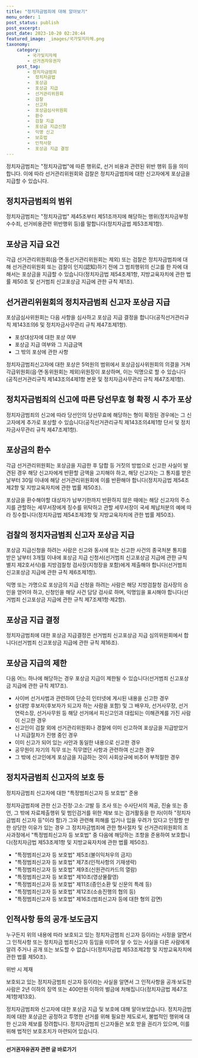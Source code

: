 ```yaml
---
title: "정치자금범죄에 대해 알아보기"
menu_order: 1
post_status: publish
post_excerpt: 
post_date: 2023-10-20 02:20:44
featured_image: _images/국가및지자체.png
taxonomy:
    category:
        - 국가및지자체
        - 선거권자유권자
    post_tag:
        - 정치자금범죄
        -  정치자금법
        -  포상금
        -  포상금 지급
        -  선거관리위원회
        -  검찰
        -  신고자
        -  포상금심사위원회
        -  환수
        -  검찰 지급
        -  포상금 지급신청
        -  익명 신고
        -  보호법
        -  인적사항
        -  포상금 지급 결정
---
```



정치자금범죄는 "정치자금법"에 따른 행위로, 선거 비용과 관련된 위반 행위 등을 의미합니다. 이에 따라 선거관리위원회와 검찰은 정치자금범죄에 대한 신고자에게 포상금을 지급할 수 있습니다.

## 정치자금범죄의 범위

정치자금범죄는 "정치자금법" 제45조부터 제51조까지에 해당하는 행위(정치자금부정수수죄, 선거비용관련 위반행위 등)를 말합니다(정치자금법 제53조제1항).

## 포상금 지급 요건

각급 선거관리위원회(읍·면·동선거관리위원회는 제외) 또는 검찰은 정치자금범죄에 대해 선거관리위원회 또는 검찰이 인지(認知)하기 전에 그 범죄행위의 신고를 한 자에 대해서는 포상금을 지급할 수 있습니다(정치자금법 제54조제1항, 지방교육자치에 관한 법률 제50조 및 선거범죄 신고포상금 지급에 관한 규칙 제1조).

## 선거관리위원회의 정치자금범죄 신고자 포상금 지급

포상금심사위원회는 다음 사항을 심사하고 포상금 지급 결정을 합니다(공직선거관리규칙 제143조의6 및 정치자금사무관리 규칙 제47조제1항).

- 포상대상자에 대한 포상 여부
- 포상금 지급 여부와 그 지급금액
- 그 밖의 포상에 관한 사항

정치자금범죄신고자에 대한 포상은 5억원의 범위에서 포상금심사위원회의 의결을 거쳐 각급위원회(읍·면·동위원회는 제외)위원장이 포상하며, 이는 익명으로 할 수 있습니다(공직선거관리규칙 제143조의4제1항 본문 및 정치자금사무관리 규칙 제47조제1항).

## 정치자금범죄의 신고에 따른 당선무효 형 확정 시 추가 포상

정치자금범죄의 신고에 따라 당선인의 당선무효에 해당하는 형이 확정된 경우에는 그 신고자에게 추가로 포상할 수 있습니다(공직선거관리규칙 제143조의4제1항 단서 및 정치자금사무관리 규칙 제47조제1항).

## 포상금의 환수

각급 선거관리위원회는 포상금을 지급한 후 담합 등 거짓의 방법으로 신고한 사실이 발견된 경우 해당 신고자에게 반환할 금액을 고지해야 하고, 해당 신고자는 그 통지를 받은 날부터 30일 이내에 해당 선거관리위원회에 이를 반환해야 합니다(정치자금법 제54조제2항 및 지방교육자치에 관한 법률 제50조).

포상금을 환수해야할 대상자가 납부기한까지 반환하지 않은 때에는 해당 신고자의 주소지를 관할하는 세무서장에게 징수를 위탁하고 관할 세무서장이 국세 체납처분의 예에 따라 징수합니다(정치자금법 제54조제3항 및 지방교육자치에 관한 법률 제50조).

## 검찰의 정치자금범죄 신고자 포상금 지급

포상금 지급신청을 하려는 사람은 신고와 동시에 또는 신고한 사건의 종국처분 통지를 받은 날부터 3개월 이내에 포상금 지급 신청서(선거범죄 신고포상금 지급에 관한 규칙 별지 제2호서식)를 지방검찰청 검사장(지청장을 포함)에게 제출해야 합니다(선거범죄 신고포상금 지급에 관한 규칙 제6조제1항).

익명 또는 가명으로 포상금의 지급 신청을 하려는 사람은 해당 지방검찰청 검사장의 승인을 얻어야 하고, 신청인을 해당 사건 담당 검사로 하며, 익명임을 표시해야 합니다(선거범죄 신고포상금 지급에 관한 규칙 제7조제1항·제2항).

## 포상금 지급 결정

정치자금범죄에 대한 포상금 지급결정은 선거범죄 신고포상금 지급 심의위원회에서 합니다(선거범죄 신고포상금 지급에 관한 규칙 제16조).

## 포상금 지급의 제한

다음 어느 하나에 해당하는 경우 포상금 지급이 제한될 수 있습니다(선거범죄 신고포상금 지급에 관한 규칙 제17조).

- 사이버 선거사범과 관련하여 단순히 인터넷에 게시된 내용을 신고한 경우
- 상대방 후보자(후보자가 되고자 하는 사람을 포함) 및 그 배우자, 선거사무장, 선거연락소장, 선거사무원 등 해당 선거에서 피신고인과 대립되는 이해관계를 가진 사람이 신고한 경우
- 신고인이 검찰 외에 선거관리위원회나 경찰에 이미 신고하여 포상금을 지급받았거나 지급절차가 진행 중인 경우
- 이미 신고가 되어 있는 사안과 동일한 내용으로 신고한 경우
- 공무원이 자기의 직무 또는 직무였던 사항과 관련하여 신고한 경우
- 그 밖에 신고인에게 포상금을 지급하는 것이 사회상규에 비추어 부적절한 경우

## 정치자금범죄 신고자의 보호 등

정치자금범죄 신고자에 대한 "특정범죄신고자 등 보호법" 준용

정치자금범죄에 관한 신고·진정·고소·고발 등 조사 또는 수사단서의 제공, 진술 또는 증언, 그 밖에 자료제출행위 및 범인검거를 위한 제보 또는 검거활동을 한 자(이하 "정치자금범죄 신고자 등"이라 함)가 그와 관련해 피해를 입거나 입을 우려가 있다고 인정할 만한 상당한 이유가 있는 경우 그 정치자금범죄에 관한 형사절차 및 선거관리위원회의 조사과정에서 "특정범죄신고자 등 보호법" 중 다음에 해당하는 조항을 준용하여 보호합니다(정치자금법 제53조제1항 및 지방교육자치에 관한 법률 제50조).

- "특정범죄신고자 등 보호법" 제5조(불이익처우의 금지)
- "특정범죄신고자 등 보호법" 제7조(인적사항의 기재생략)
- "특정범죄신고자 등 보호법" 제9조(신원관리카드의 열람)
- "특정범죄신고자 등 보호법" 제10조(영상물촬영)
- "특정범죄신고자 등 보호법" 제11조(증인소환 및 신문의 특례 등)
- "특정범죄신고자 등 보호법" 제12조(소송진행의 협의 등)
- "특정범죄신고자 등 보호법" 제16조(범죄신고자 등에 대한 형의 감면)

## 인적사항 등의 공개·보도금지

누구든지 위의 내용에 따라 보호되고 있는 정치자금범죄 신고자 등이라는 사정을 알면서 그 인적사항 또는 정치자금 범죄신고자 등임을 미루어 알 수 있는 사실을 다른 사람에게 알려 주거나 공개 또는 보도할 수 없습니다(정치자금법 제53조제2항 및 지방교육자치에 관한 법률 제50조).

위반 시 제재

보호되고 있는 정치자금범죄 신고자 등이라는 사실을 알면서 그 인적사항을 공개·보도한 사람은 2년 이하의 징역 또는 400만원 이하의 벌금에 처해집니다(정치자금법 제47조제1항제13호).

정치자금범죄와 신고자에 대한 포상금 지급 및 보호에 대해 알아보았습니다. 정치자금범죄에 대한 포상금은 공정하고 투명한 선거를 위해 필요한 제도로서, 불법적인 행위에 대한 신고와 제보를 장려합니다. 정치자금범죄 신고자들은 보호 받을 권리가 있으며, 이를 위해 법적인 보호조치가 마련되어 있습니다.










<!-- wp:separator -->
<hr class="wp-block-separator has-alpha-channel-opacity"/>
<!-- /wp:separator -->

<!-- wp:group {"backgroundColor":"base","layout":{"type":"constrained"}} -->
<div class="wp-block-group has-base-background-color has-background"><!-- wp:paragraph {"align":"center","fontSize":"large"} -->
<p class="has-text-align-center has-large-font-size"><strong>선거권자유권자 관련 글 바로가기</strong></p>
<!-- /wp:paragraph -->


<!-- wp:latest-posts
{"categories":[{"id":7202,"count":19,"description":"","link":"https://uknowlaw.com/category/%ec%84%a0%ea%b1%b0%ea%b6%8c%ec%9e%90%ec%9c%a0%ea%b6%8c%ec%9e%90/","name":"선거권자유권자","slug":"선거권자유권자","taxonomy":"category","parent":0,"meta":[],"_links":{"self":[{"href":"https://uknowlaw.com/wp-json/wp/v2/categories/7202"}],"collection":[{"href":"https://uknowlaw.com/wp-json/wp/v2/categories"}],"about":[{"href":"https://uknowlaw.com/wp-json/wp/v2/taxonomies/category"}],"wp:post_type":[{"href":"https://uknowlaw.com/wp-json/wp/v2/posts?categories=7202"}],"curies":[{"name":"wp","href":"https://api.w.org/{rel}","templated":true}]}}],"postsToShow":100,"excerptLength":28,"postLayout":"grid","columns":2,"featuredImageAlign":"left","featuredImageSizeSlug":"large","fontSize":"medium"} /--></div>
<!-- /wp:group -->